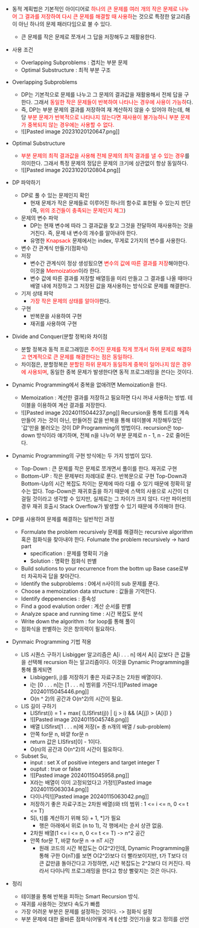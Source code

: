 - 동적 계획법은 기본적인 아이디어로 <font color="red">하나의 큰 문제를 여러 개의 작은 문제로 나누어 그 결과를 저장하여 다시 큰 문제를 해결할 때 사용하</font>는 것으로 특정한 알고리즘이 아닌 하나의 문제 패러다임으로 불 수 있다.
	- 큰 문제를 작은 문제로 쪼개서 그 답을 저장해두고 재활용한다.
- 사용 조건
	- Overlapping Subproblems : 겹치는 부분 문제
	- Optimal Substructure : 최적 부분 구조
- Overlapping Subproblems
	- DP는 기본적으로 문제를 나누고 그 문제의 결과값을 재활용해서 전체 답을 구한다. 그래서 <font color="red">동일한 작은 문제들이 반복하여 나타나는 경우에 사용이 가능하</font>다.
	- 즉, DP는 부분 문제의 결과를 저장하여 재 계산하지 않을 수 있어야 하는데, 해당 <font color="red">부분 문제가 반복적으로 나타나지 않는다면 재사용이 불가능하니 부분 문제가 중복되지 않는 경우에는 사용할 수 없다.</font>
	- ![[Pasted image 20231020120647.png]]
- Optimal Substructure
	- <font color="red">부분 문제의 최적 결과값을 사용해 전체 문제의 최적 결과를 낼 수 있는 경우</font>를 의미한다. 그래서 특정 문제의 정답은 문제의 크기에 상관없이 항상 동일하다.
	- ![[Pasted image 20231020120804.png]]
- DP 파악하기
	- DP로 풀 수 있는 문제인지 확인
		- 현재 문제가 작은 문제들로 이루어진 하나의 함수로 표현될 수 있는지 판단(즉, <font color="red">위의 조건들이 충족되는 문제인지 체그</font>)
	- 문제의 변수 파악
		- DP는 현재 변수에 따라 그 결과값을 찾고 그것을 전달하여 재사용하는 것을 거친다. 즉, 문제 내 변수의 개수를 알아내야 한다.
		- 유명한 <font color="red">Knapsack</font> 문제에서는 index, 무게로 2가지의 변수를 사용한다.
	- 변수 간 관계식 만들기(점화식)
	- 저장
		- 변수간 관계식이 정상 생성됬으면 <font color="red">변수의 값에 따른 결과를 저장</font>해야한다. 이것을 <font color="red">Memoization</font>이라 한다.
		- 변수 값에 따른 결과를 저장할 배열등을 미리 만들고 그 결과를 나올 때마다 배열 내에 저장하고 그 저장된 값을 재사용하는 방식으로 문제를 해결한다.
	- 기저 상태 파악
		- <font color="red">가장 작은 문제의 상태를 알아야</font>한다.
	- 구현
		- 반복문을 사용하여 구현
		- 재귀를 사용하여 구현
- Divide and Conquer(분할 정복)와 차이점
	- 분할 정복과 동적 프로그래밍은 <font color="red">주어진 문제를 작게 쪼개서 하위 문제로 해결하고 연계적으로 큰 문제를 해결한다는 점은 동일하다.</font>
	- 차이점은, 분할정복은 <font color="red">분할된 하위 문제가 동일하게 중복이 일어나지 않은 경우에 사용되며</font>, 동일한 중복 문제가 발생한다면 동적 프로그래밍을 쓴다는 것이다.

- Dynamic Programming에서 중복을 없애려면 Memoization을 한다.
	- Memoization : 계산한 결과를 저장하고 필요하면 다시 꺼내 사용하는 방법. 테이블을 이용하여 계산 결과를 저장한다.
	- ![[Pasted image 20240115044237.png]]
	Recursion을 통해 트리를 계속 만들어 가는 것이 아닌, 만들어진 값을 반복을 통해 테이블에 저장해두었던 '값'만을 불러오는 것이 DP Programming의 방법이다.
	recursion은 top-down 방식이라 얘기하며, 전체 n을 나누어 부분 문제로 n - 1, n - 2로 줄어든다.
- Dynamic Programming의 구현 방식에는 두 가지 방법이 있다.
	- Top-Down : 큰 문제를 작은 문제로 쪼개면서 풀이를 한다. 재귀로 구현
	- Bottom-UP : 작은 문제부터 차례대로 푼다. 반복문으로 구현
	Top-Down과 Bottom-Up의 시간 복잡도 차이는 문제에 따라 다를 수 있기 때문에 정확히 알 수는 없다. Top-Down은 재귀호출을 하기 때문에 스택의 사용으로 시간이 더 걸릴 것이라고 생각할 수 있지만, 실제로는 그 차이가 크지 않다. 다만 파이썬의 경우 재귀 호출시 Stack Overflow가 발생할 수 있기 때문에 주의해야 한다.
- DP를 사용하여 문제를 해결하는 일반적인 과정
	- Formulate the problem recursively
		문제를 해결하는 recursive algorithm 혹은 점화식을 찾아내야 한다.
		Folumate the problem recursively -> hard part
		- specification : 문제를 명확히 기술
		- Solution : 명확한 점화식 판별
	- Build solutions to your recurrence from the bottm up
		Base case로부터 차곡차곡 답을 찾아간다.
	- Identify the subproblems : 0에서 n사이의 sub 문제를 푼다.
	- Choose a memoization data structure : 값들을 기억한다.
	- Identify deppenencies : 종속성
	- Find a good evalution order : 계산 순서를 판별
	- Analyze space and running time : 시간 복잡도 분석
	- Write down the algorithm : for loop를 통해 풀이
	- 점화식을 판별하는 것은 창의력이 필요하다.
- Dynmaic Programming 기법 적용
	- LIS 시퀀스 구하기
		Lisbigger 알고리즘은 A\[i . . . n] 에서 A\[i] 값보다 큰 값들을 선택해 recursion 하는 알고리즘이다.
		이것을 Dynamic Programming을 통해 풀게되면
		- Lisbigger(i, j)를 저장하기 좋은 자료구조는 2차원 배열이다. 
		- i는 \[0 . . . n]는 \[1 . . . n] 범위를 가진다.![[Pasted image 20240115045446.png]]
		- O(n ^ 2)의 공간과 O(n^2)의 시간이 필요.
	- LIS 길이 구하기
		- LISfirst(i) = 1 + max{ (LISfirst(j)) | (j > i) && (A\[j]) > (A\[i]) }
		- ![[Pasted image 20240115045748.png]]
		- 배열 LISfirst\[1 . . . n]에 저장(= 총 n개의 배열 / sub-problem)
		- 안쪽 for문 n, 바깥 for문 n
		- return 값은 LISfirst\[0] - 1이다.
		- O(n)의 공간과 O(n^2)의 시간이 필요하다.
	- Subset Su,
		- input : set X of positive integers and target integer T
		- ouptut : true or false
		- ![[Pasted image 20240115045958.png]]
		- X라는 배열이 이미 고정되었다고 가정![[Pasted image 20240115063034.png]]
		- 다이나믹![[Pasted image 20240115063042.png]]
		- 저장하기 좋은 자료구조는 2차원 배열(i와 t의 범위 : 1 <= i <= n, 0 <= t <= T)
		- S\[i, t]를 계산하기 위해 S\[i + 1, \*]가 필요
			- 행은 아래에서 위로 (n to 1), 각 행에서는 순서 상관 없음.
		- 2차원 배열(1 <= i <= n, 0 <= t <= T) -> n^2 공간
		- 안쪽 for문 T, 바깥 for문 n -> nT 시간
			- 원래 코드의 시간 복잡도는 O(2^2)인데, Dynamic Programming을 통해 구한 O(nT)를 보면 O(2^2)보다 더 빨라보이지만, t가 T보다 더 큰 값만큼 돌아간다고 가정하면, 시간 복잡도는 2^2보다 더 커진다. 따라서 다이나믹 프로그래밍을 한다고 항상 빨랒지는 것은 아니다.
- 정리
	- 테이블을 통해 반복을 피하는 Smart Recursion 방식.
	- 재귀를 사용하는 것보다 속도가 빠름
	- 가장 어려운 부분은 문제를 설정하는 것이다. -> 점화식 설정
	- 부분 문제에 대한 올바른 점화식(어떻게 계ㅖ산할 것인가)을 찾고 정의를 선언